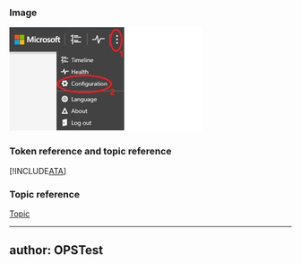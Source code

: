 
### Image
![this is the alt text](./image/ATA_config_icon.JPG)
 
### Token reference and topic reference
[!INCLUDE[ATA](./token/ATA.md)] 

### Topic reference
[Topic](./topic.md)

---
author: OPSTest
---
